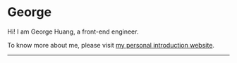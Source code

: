 # George

Hi! I am George Huang, a front-end engineer.

To know more about me, please visit [my personal introduction website](https://chiyum.github.io/introduction_project/#/home).

---
